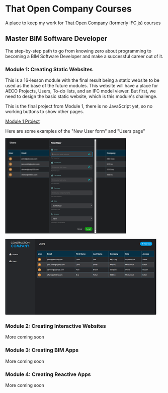 # That Open Company Courses
A place to keep my work for [That Open Company](https://thatopen.com/) (formerly IFC.js) courses


## Master BIM Software Developer
The step-by-step path to go from knowing zero about programming to becoming a BIM Software Developer and make a successful career out of it.

### Module 1: Creating Static Websites
This is a 16-lesson module with the final result being a static website to be used as the base of the future modules. 
This website will have a place for AECO Projects, Users, To-do lists, and an IFC model viewer. But first, we need to design the basic static website, which is this module's challenge.

This is the final project from Module 1, there is no JavaScript yet, so no working buttons to show other pages.

[Module 1 Project](https://thebimsider.github.io/That_Open_Company_Courses/Mod1/)

Here are some examples of the "New User form" and "Users page"

![User Form](https://github.com/TheBIMsider/That_Open_Company_Courses/blob/main/images/Level_1_Challenge_CS_Form.png)

![User List](https://github.com/TheBIMsider/That_Open_Company_Courses/blob/main/images/Level_1_Challenge_CS_User_List.png)

### Module 2: Creating Interactive Websites
More coming soon

### Module 3: Creating BIM Apps
More coming soon

### Module 4: Creating Reactive Apps
More coming soon
